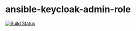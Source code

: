 # ansible-keycloak-admin-role

[![Build Status](https://travis-ci.org/toolisticon/ansible-keycloak-module.svg?branch=master)](https://travis-ci.org/toolisticon/ansible-keycloak-module)
